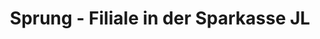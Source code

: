 ---
title: "Sprung - Filiale in der Sparkasse JL"
url: /burg/sprung-filiale-in-der-sparkasse-jl/
shop: Bäckerei
---